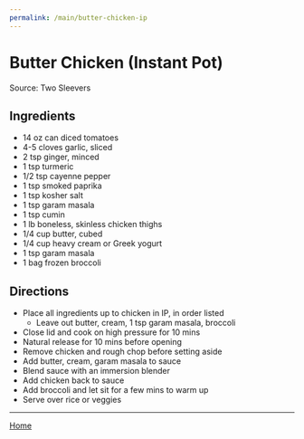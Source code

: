 ```yaml
---
permalink: /main/butter-chicken-ip
---
```

# Butter Chicken (Instant Pot)

Source: Two Sleevers

## Ingredients

- 14 oz can diced tomatoes
- 4-5 cloves garlic, sliced
- 2 tsp ginger, minced
- 1 tsp turmeric
- 1/2 tsp cayenne pepper
- 1 tsp smoked paprika
- 1 tsp kosher salt
- 1 tsp garam masala
- 1 tsp cumin
- 1 lb boneless, skinless chicken thighs
- 1/4 cup butter, cubed
- 1/4 cup heavy cream or Greek yogurt
- 1 tsp garam masala
- 1 bag frozen broccoli

## Directions

- Place all ingredients up to chicken in IP, in order listed
  - Leave out butter, cream, 1 tsp garam masala, broccoli
- Close lid and cook on high pressure for 10 mins
- Natural release for 10 mins before opening
- Remove chicken and rough chop before setting aside
- Add butter, cream, garam masala to sauce
- Blend sauce with an immersion blender
- Add chicken back to sauce
- Add broccoli and let sit for a few mins to warm up
- Serve over rice or veggies

---

[Home](https://thomasjbarrett82.github.io)
